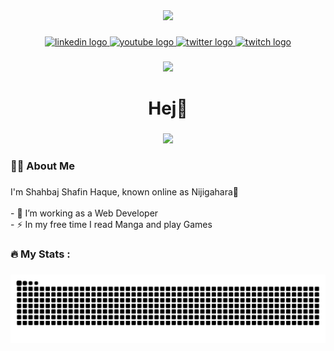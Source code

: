 <div align="center">
  <img height="150" src="https://photos.google.com/share/AF1QipN8EIQht1KhEl9Peyzn9p4lf8kjIoRpo_It5uXuQIE38_Af73r_vDgAG1qEcn-r7w/photo/AF1QipOr9iXEOh9IAwtdrCfkkx1GctKndx73-TWvnuQ6?key=LVNrSkhqN1ppekZZbVRuR0h4SzEtZlA4RXVLOUxB"  />
</div>

###

<div align="center">
  <a href="https://www.linkedin.com/in/nijigahara/">
    <img src="https://raw.githubusercontent.com/maurodesouza/profile-readme-generator/master/src/assets/icons/social/linkedin/default.svg" width="37" height="25" alt="linkedin logo"  />
  </a>
  <a href="https://www.youtube.com/@nijigaharaTV">
    <img src="https://raw.githubusercontent.com/maurodesouza/profile-readme-generator/master/src/assets/icons/social/youtube/default.svg" width="37" height="25" alt="youtube logo"  />
  </a>
  <a href="https://x.com/nijigaharaX">
    <img src="https://raw.githubusercontent.com/maurodesouza/profile-readme-generator/master/src/assets/icons/social/twitter/default.svg" width="37" height="25" alt="twitter logo"  />
  </a>
  <a href="https://www.twitch.tv/nijigahara">
    <img src="https://raw.githubusercontent.com/maurodesouza/profile-readme-generator/master/src/assets/icons/social/twitch/default.svg" width="37" height="25" alt="twitch logo"  />
  </a>
</div>

###

<div align="center">
  <img src="https://visitor-badge.laobi.icu/badge?page_id=Nijigahara.Nijigahara&"  />
</div>

###

<h1 align="center">Hej👋</h1>

###

<div align="center">
  <img height="300" src="https://github.com/SAWARATSUKI/KawaiiLogos/blob/main/IamSeries/IamProgrammerEnglish.png"  />
</div>

<h3 align="left">👩‍💻  About Me</h3>

###

<p align="left">I'm Shahbaj Shafin Haque, known online as Nijigahara🌻<br><br>- 🔭 I’m working as a Web Developer<br>- ⚡ In my free time I read Manga and play Games</p>

###

<h3 align="left">🔥   My Stats :</h3>

###

<img src="https://raw.githubusercontent.com/Nijigahara/Nijigahara/output/snake.svg" alt="Snake animation" />

###
